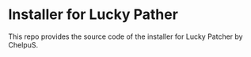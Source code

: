 # Installer for Lucky Pather
This repo provides the source code of the installer for Lucky Patcher by ChelpuS.

